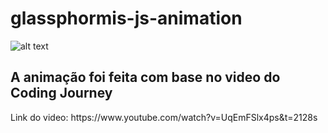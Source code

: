 # glassphormis-js-animation
 
![alt text](https://github.com/luizcipriano/glassphormis-js-animation/blob/main/img/Cards%20-%20Google%20Chrome%202021-06-24%2021-18-54.gif)

<h2>A animação foi feita com base no video do Coding Journey</h2>
Link do video: https://www.youtube.com/watch?v=UqEmFSlx4ps&t=2128s
